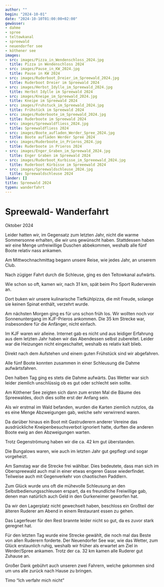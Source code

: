 ```yaml
---
author: ""
begin: "2024-10-01"
date: "2024-10-10T01:00:00+02:00"
gewässer:
- dahme
- spree
- teltowkanal
- spreewald
- neuendorfer see
- köthener see
images:
- src: images/Pizza_in_Wendenschloss_2024.jpg
  title: Pizza in Wendenschloss 2024
- src: images/Pause_in_KW_2024.jpg
  title: Pause in KW 2024
- src: images/Ruderboot_Dreier_im_Spreewald_2024.jpg
  title: Ruderboot Dreier im Spreewald 2024
- src: images/Herbst_Idylle_im_Spreewald_2024.jpg
  title: Herbst Idylle im Spreewald 2024
- src: images/Kneipe_im_Spreewald_2024.jpg
  title: Kneipe im Spreewald 2024
- src: images/Fruhstuck_im_Spreewald_2024.jpg
  title: Frühstück im Spreewald 2024
- src: images/Ruderboote_im_Spreewald_2024.jpg
  title: Ruderboote im Spreewald 2024
- src: images/Spreewaldfliess_2024.jpg
  title: Spreewaldfliess 2024
- src: images/Boote_aufladen_Werder_Spree_2024.jpg
  title: Boote aufladen Werder Spree 2024
- src: images/Ruderboote_in_Prieros_2024.jpg
  title: Ruderboote in Prieros 2024
- src: images/Enger_Graben_im_Spreewald_2024.jpg
  title: Enger Graben im Spreewald 2024
- src: images/Ruderboot_Kurbisse_im_Spreeewald_2024.jpg
  title: Ruderboot Kürbisse im Spreeewald 2024
- src: images/Spreewaldschleuse_2024.jpg
  title: Spreewaldschleuse 2024
länder: []
title: Spreewald 2024
typen: wanderfahrt
---
```


# Spreewald- Wanderfahrt


Oktober 2024

Leider hatten wir, im Gegensatz zum letzten Jahr, nicht die warme Sommersonne erhalten, die wir uns gewünscht haben. Stattdessen haben wir eine Menge unfreiwillige Duschen abbekommen, weshalb alle fünf Boote relativ nass ankamen.

Am Mittwochnachmittag begann unsere Reise, wie jedes Jahr, an unserem Club.

Nach zügiger Fahrt durch die Schleuse, ging es den Teltowkanal aufwärts.

Wie schon so oft, kamen wir, nach 31 km, spät beim Pro Sport Ruderverein an.

Dort buken wir unsere kulinarische Tiefkühlpizza, die mit Freude, solange sie keinen Spinat enthält, verzehrt wurde.

Am nächsten Morgen ging es für uns schon früh los. Wir wollten noch vor Sonnenuntergang im KJF-Prieros ankommen. Die 35 km Strecke war, insbesondere für die Anfänger, nicht einfach.

Im KJF waren wir alleine. Internet gab es nicht und aus leidiger Erfahrung aus dem letzten Jahr haben wir das Abendessen selbst zubereitet. Leider war die Heizungen nicht eingeschaltet, weshalb es relativ kalt blieb.

Direkt nach dem Aufstehen und einem guten Frühstück sind wir abgefahren.

Alle fünf Boote konnten zusammen in einer Schleusung die Dahme aufwärtsfahren.

Den halben Tag ging es stets die Dahme aufwärts. Das Wetter war sich leider ziemlich unschlüssig ob es gut oder schlecht sein sollte.

Am Köthener See zeigten sich dann zum ersten Mal die Bäume des Spreewaldes, doch dies sollte erst der Anfang sein.

Als wir erstmal im Wald befanden, wurden die Karten ziemlich nutzlos, da es eine Menge Abzweigungen gab, welche sehr verwirrend waren.

Da darüber hinaus ein Boot mit Gastruderern anderer Vereine das ausdrückliche Kneipenbesuchsverbot ignoriert hatte, durften die anderen Boote ewig an den Abzweigungen warten.

Trotz Gegenströmung haben wir die ca. 42 km gut überstanden.

Die Bungalows waren, wie auch im letzten Jahr gut gepflegt und sogar vorgeheizt.

Am Samstag war die Strecke frei wählbar. Dies bedeutete, dass man sich im Oberspreewald auch mal in einer etwas engeren Gasse wiederfindet. Teilweise auch mit Gegenverkehr von chaotischen Paddlern.

Zum Glück wurde uns oft die mühevolle Schleusung an den Selbstbedienungsschleusen erspart, da es freundliche Freiwillige gab, denen man natürlich auch Geld in den Gurkeneimer geworfen hat.

Da wir den Lagerplatz nicht gewechselt haben, beschloss ein Großteil der älteren Ruderer am Abend in einem Restaurant essen zu gehen.

Das Lagerfeuer für den Rest brannte leider nicht so gut, da es zuvor stark geregnet hat.

Für den letzten Tag wurde eine Strecke gewählt, die noch mal das Beste von allen Ruderern forderte. Der Neuendorfer See war, wie das Wetter, zum Glück erstaunlich ruhig, weshalb wir früher als erwartet am Ziel in Werder/Spree ankamen. Trotz der ca. 32 km kamen alle Ruderer gut Zuhause an.

Großer Dank gebührt auch unseren zwei Fahrern, welche gekommen sind um uns alle zurück nach Hause zu bringen.

Timo “Ich verfahr mich nicht”
